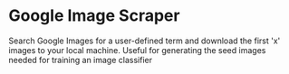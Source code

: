 # Google Image Scraper
Search Google Images for a user-defined term and download the first 'x' images to your local machine. Useful for generating the seed images needed for training an image classifier
